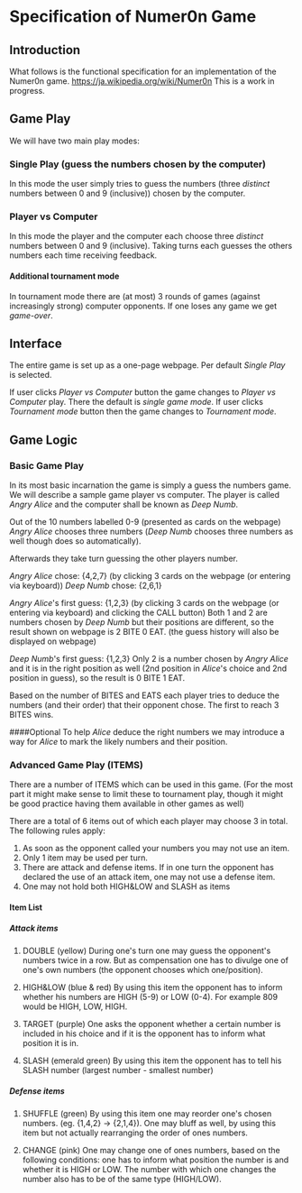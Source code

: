 # Specification of Numer0n Game

## Introduction

What follows is the functional specification for an implementation of the Numer0n game. https://ja.wikipedia.org/wiki/Numer0n
This is a work in progress.

## Game Play

We will have two main play modes:

### Single Play (guess the numbers chosen by the computer)

In this mode the user simply tries to guess the numbers (three _distinct_ numbers between 0 and 9 (inclusive)) chosen by the computer.

### Player vs Computer

In this mode the player and the computer each choose three _distinct_ numbers between 0 and 9 (inclusive).
Taking turns each guesses the others numbers each time receiving feedback.

#### Additional tournament mode

In tournament mode there are (at most) 3 rounds of games (against increasingly strong) computer opponents. 
If one loses any game we get _game-over_.

## Interface

The entire game is set up as a one-page webpage. 
Per default _Single Play_ is selected.

If user clicks _Player vs Computer_ button the game changes to _Player vs Computer_ play. There the default is _single game mode_. 
If user clicks _Tournament mode_ button then the game changes to _Tournament mode_.

## Game Logic

### Basic Game Play

In its most basic incarnation the game is simply a guess the numbers game. We will describe a sample game player vs computer.
The player is called _Angry Alice_ and the computer shall be known as _Deep Numb_.

Out of the 10 numbers labelled 0-9 (presented as cards on the webpage) _Angry Alice_ chooses three numbers (_Deep Numb_ chooses three numbers as well though does so automatically). 

Afterwards they take turn guessing the other players number.

_Angry Alice_ chose: {4,2,7} (by clicking 3 cards on the webpage (or entering via keyboard))
_Deep Numb_ chose: {2,6,1}

_Angry Alice_'s first guess: {1,2,3} (by clicking 3 cards on the webpage (or entering via keyboard) and clicking the CALL button)
Both 1 and 2 are numbers chosen by _Deep Numb_ but their positions are different, so the result shown on webpage is 2 BITE 0 EAT. 
(the guess history will also be displayed on webpage)

_Deep Numb_'s first guess: {1,2,3}
Only 2 is a number chosen by _Angry Alice_ and it is in the right position as well (2nd position in _Alice_'s choice and 2nd position in guess), so the result is 0 BITE 1 EAT.

Based on the number of BITES and EATS each player tries to deduce the numbers (and their order) that their opponent chose.
The first to reach 3 BITES wins.

####Optional
To help _Alice_ deduce the right numbers we may introduce a way for _Alice_ to mark the likely numbers and their position.

### Advanced Game Play (ITEMS)

There are a number of ITEMS which can be used in this game. (For the most part it might make sense to limit these to tournament play, though it might be good practice having them available in other games as well)

There are a total of 6 items out of which each player may choose 3 in total. The following rules apply:

1. As soon as the opponent called your numbers you may not use an item.
2. Only 1 item may be used per turn.
3. There are attack and defense items. If in one turn the opponent has declared the use of an attack item, one may not use a defense item.
4. One may not hold both HIGH&LOW and SLASH as items

#### Item List

##### Attack items

1. DOUBLE (yellow)
During one's turn one may guess the opponent's numbers twice in a row. But as compensation one has to divulge one of one's own numbers (the opponent chooses which one/position).

2. HIGH&LOW (blue & red)
By using this item the opponent has to inform whether his numbers are HIGH (5-9) or LOW (0-4). For example 809 would be HIGH, LOW, HIGH.

3. TARGET (purple)
One asks the opponent whether a certain number is included in his choice and if it is the opponent has to inform what position it is in. 

4. SLASH (emerald green)
By using this item the opponent has to tell his SLASH number (largest number - smallest number)

##### Defense items

1. SHUFFLE (green)
By using this item one may reorder one's chosen numbers. (eg. {1,4,2} -> {2,1,4}). One may bluff as well, by using this item but not actually rearranging the order of ones numbers.

2. CHANGE (pink)
One may change one of ones numbers, based on the following conditions: one has to inform what position the number is and whether it is HIGH or LOW. The number with which one changes the number also has to be of the same type (HIGH/LOW).




